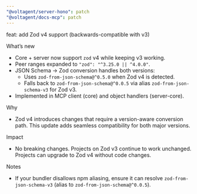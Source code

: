 ```yaml
---
"@voltagent/server-hono": patch
"@voltagent/docs-mcp": patch
---
```


feat: add Zod v4 support (backwards-compatible with v3)

What’s new

- Core + server now support `zod` v4 while keeping v3 working.
- Peer ranges expanded to `"zod": "^3.25.0 || ^4.0.0"`.
- JSON Schema → Zod conversion handles both versions:
  - Uses `zod-from-json-schema@^0.5.0` when Zod v4 is detected.
  - Falls back to `zod-from-json-schema@^0.0.5` via alias `zod-from-json-schema-v3` for Zod v3.
- Implemented in MCP client (core) and object handlers (server-core).

Why

- Zod v4 introduces changes that require a version-aware conversion path. This update adds seamless compatibility for both major versions.

Impact

- No breaking changes. Projects on Zod v3 continue to work unchanged. Projects can upgrade to Zod v4 without code changes.

Notes

- If your bundler disallows npm aliasing, ensure it can resolve `zod-from-json-schema-v3` (alias to `zod-from-json-schema@^0.0.5`).

